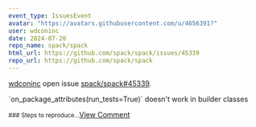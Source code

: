 ```yaml
---
event_type: IssuesEvent
avatar: "https://avatars.githubusercontent.com/u/4656391?"
user: wdconinc
date: 2024-07-20
repo_name: spack/spack
html_url: https://github.com/spack/spack/issues/45339
repo_url: https://github.com/spack/spack
---
```


<a href='https://github.com/wdconinc' target='_blank'>wdconinc</a> open issue <a href='https://github.com/spack/spack/issues/45339' target='_blank'>spack/spack#45339</a>.

<p>`on_package_attributes(run_tests=True)` doesn't work in builder classes</p><small>### Steps to reproduce...</small><a href='https://github.com/spack/spack/issues/45339' target='_blank'>View Comment</a>